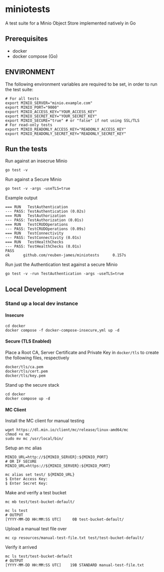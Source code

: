 # miniotests

A test suite for a Minio Object Store implemented natively in Go

## Prerequisites

* docker
* docker compose (Go)

## ENVIRONMENT

The following environment variables are required to be set, in order to run the test suite:
```
# For all tests
export MINIO_SERVER="minio.example.com"
export MINIO_PORT="9000"
export MINIO_ACCESS_KEY="YOUR_ACCESS_KEY"
export MINIO_SECRET_KEY="YOUR_SECRET_KEY"
export MINIO_SECURE="true" # or "false" if not using SSL/TLS
# For read-only tests
export MINIO_READONLY_ACCESS_KEY="READONLY_ACCESS_KEY"
export MINIO_READONLY_SECRET_KEY="READONLY_SECRET_KEY"
```

## Run the tests

Run against an insecrue Minio
```
go test -v
```

Run against a Secure Minio
```
go test -v -args -useTLS=true
```

Example output
```
=== RUN   TestAuthentication
--- PASS: TestAuthentication (0.02s)
=== RUN   TestAuthorization
--- PASS: TestAuthorization (0.01s)
=== RUN   TestCRUDOperations
--- PASS: TestCRUDOperations (0.09s)
=== RUN   TestConnectivity
--- PASS: TestConnectivity (0.01s)
=== RUN   TestHealthChecks
--- PASS: TestHealthChecks (0.01s)
PASS
ok      github.com/reuben-james/miniotests      0.157s
```

Run just the Authentication test against a secure Minio
```
go test -v -run TestAuthentication -args -useTLS=true
```

## Local Development

### Stand up a local dev instance

#### Insecure
```
cd docker
docker compose -f docker-compose-insecure,yml up -d
```

#### Secure (TLS Enabled)

Place a Root CA, Server Certificate and Private Key in `docker/tls` to create the following files, respectively
```
docker/tls/ca.pem
docker/tls/cert.pem
docker/tls/key.pem
```

Stand up the secure stack
```
cd docker
docker compose up -d
```

#### MC Client

Install the MC client for manual testing
```
wget https://dl.min.io/client/mc/release/linux-amd64/mc
chmod +x mc
sudo mv mc /usr/local/bin/
```

Setup an mc alias
```
MINIO_URL=http://${MINIO_SERVER}:${MINIO_PORT}
# OR IF SECURE
MINIO_URL=https://${MINIO_SERVER}:${MINIO_PORT}

mc alias set test/ ${MINIO_URL}
$ Enter Access Key: 
$ Enter Secret Key: 
```

Make and verify a test bucket
```
mc mb test/test-bucket-default/

mc ls test
# OUTPUT
[YYYY-MM-DD HH:MM:SS UTC]     0B test-bucket-default/
```

Upload a manual test file over
```
mc cp resources/manual-test-file.txt test/test-bucket-default/
```

Verify it arrived
```
mc ls test/test-bucket-default
# OUTPUT
[YYYY-MM-DD HH:MM:SS UTC]    19B STANDARD manual-test-file.txt
```